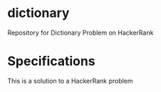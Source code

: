 # dictionary
Repository for Dictionary Problem on HackerRank
# Specifications
This is a solution to a HackerRank problem 
